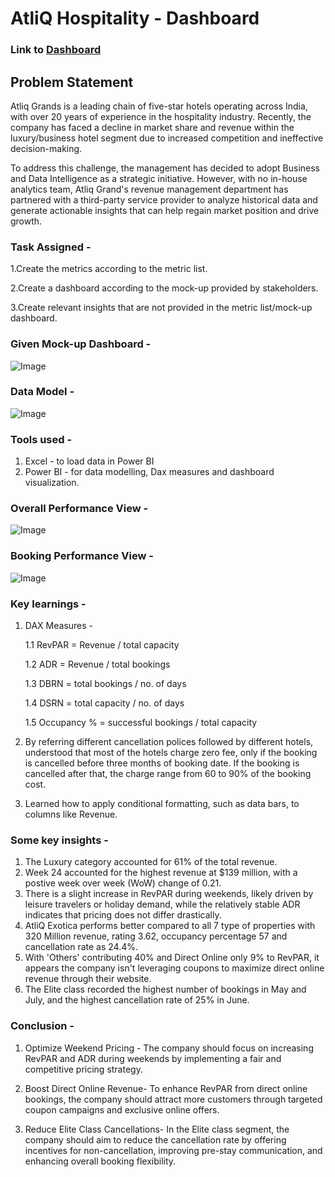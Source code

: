 
# AtliQ Hospitality - Dashboard

### Link to [Dashboard](https://app.powerbi.com/view?r=eyJrIjoiYTA0M2M3ODYtN2M1Yy00NDhjLTkzNjYtNGJkNzU1ZGUxMjQ3IiwidCI6ImM2ZTU0OWIzLTVmNDUtNDAzMi1hYWU5LWQ0MjQ0ZGM1YjJjNCJ9)

## Problem Statement

Atliq Grands is a leading chain of five-star hotels operating across India, with over 20 years of experience in the hospitality industry. Recently, the company has faced a decline in market share and revenue within the luxury/business hotel segment due to increased competition and ineffective decision-making.

To address this challenge, the management has decided to adopt Business and Data Intelligence as a strategic initiative. However, with no in-house analytics team, Atliq Grand's revenue management department has partnered with a third-party service provider to analyze historical data and generate actionable insights that can help regain market position and drive growth.

### Task Assigned - 
1.Create the metrics according to the metric list.

2.Create a dashboard according to the mock-up provided by stakeholders.

3.Create relevant insights that are not provided in the metric list/mock-up dashboard.

### Given Mock-up Dashboard -
![Image](https://github.com/user-attachments/assets/249db06b-d7aa-429f-b164-5e26158d028c)         


               
### Data Model -
![Image](https://github.com/user-attachments/assets/227859d5-f81e-4f99-a494-c132218104e5)

### Tools used -
1. Excel - to load data in Power BI
2. Power BI - for data modelling, Dax measures and dashboard visualization.



### Overall Performance View -
![Image](https://github.com/user-attachments/assets/01be5ee4-6185-4c5f-8d5a-6d1d3b6f9ad0)


### Booking Performance View -
![Image](https://github.com/user-attachments/assets/af03c260-d61c-4362-adbb-2e426a603938)

### Key learnings -
1. DAX Measures -
   
   1.1 RevPAR = Revenue / total capacity
   
   1.2 ADR =  Revenue / total bookings
   
   1.3 DBRN = total bookings / no. of days
   
   1.4 DSRN = total capacity / no. of days
   
   1.5 Occupancy % = successful bookings / total capacity

2.  By referring different cancellation polices followed by different hotels, understood that most of the hotels charge zero fee, only if the booking is cancelled before three months of booking date. If the           booking is cancelled after that, the charge range from 60 to 90% of the booking cost.
3. Learned how to apply conditional formatting, such as data bars, to columns like Revenue.

### Some key insights - 
1. The Luxury category accounted for 61% of the total revenue.
2. Week 24 accounted for the highest revenue at $139 million, with a postive week over week (WoW) change of 0.21.
3. There is a slight increase in RevPAR during weekends, likely driven by leisure travelers or holiday demand, while the relatively stable ADR indicates that pricing does not differ drastically.
4. AtliQ Exotica performs better compared to all 7 type of properties with 320 Million revenue, rating 3.62, occupancy percentage 57 and cancellation rate as 24.4%.
5. With 'Others' contributing 40% and Direct Online only 9% to RevPAR, it appears the company isn't leveraging coupons to maximize direct online revenue through their website.
6. The Elite class recorded the highest number of bookings in May and July, and the highest cancellation rate of 25% in June.

### Conclusion -
1. Optimize Weekend Pricing -
 The company should focus on increasing RevPAR and ADR during weekends by implementing a fair and competitive pricing strategy.

2. Boost Direct Online Revenue- 
To enhance RevPAR from direct online bookings, the company should attract more customers through targeted coupon campaigns and exclusive online offers.

3. Reduce Elite Class Cancellations-
In the Elite class segment, the company should aim to reduce the cancellation rate by offering incentives for non-cancellation, improving pre-stay communication, and enhancing overall booking flexibility.
    






